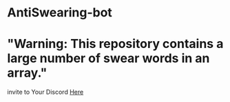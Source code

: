 # AntiSwearing-bot
<h1>"Warning: This repository contains a large number of swear words in an array." </h1>

invite to Your Discord [Here](https://discord.com/api/oauth2/authorize?client_id=1095825287062753363&permissions=8&scope=bot)
